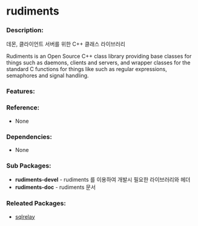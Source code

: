 # rudiments

### Description:
데몬, 클라이언트 서버를 위한 C++ 클래스 라이브러리

Rudiments is an Open Source C++ class library providing base classes for things such as daemons, clients and servers, and wrapper classes for the standard C functions for things like such as regular expressions, semaphores and signal handling.

### Features:


### Reference:
* None

### Dependencies:
* None

### Sub Packages:
* **rudiments-devel** - rudiments 를 이용하여 개발시 필요한 라이브러리와 헤더
* **rudiments-doc** - rudiments 문서

### Releated Packages:
* [sqlrelay](pkg-addon-sqlrelay.md)